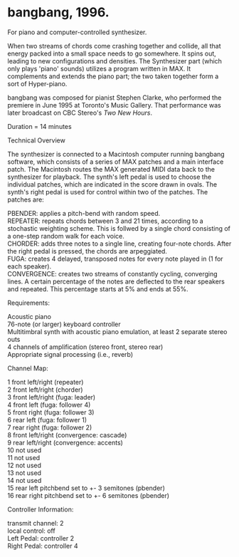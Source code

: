 # bangbang, 1996.

For piano and computer-controlled synthesizer.

When two streams of chords come crashing together and collide, all that energy packed into a small space needs to go somewhere. It spins out, leading to new configurations and densities. The Synthesizer part (which only plays 'piano' sounds) utilizes a program written in MAX. It complements and extends the piano part; the two taken together form a sort of Hyper-piano.

bangbang was composed for pianist Stephen Clarke, who performed the premiere in June 1995 at Toronto's Music Gallery. That performance was later broadcast on CBC Stereo's _Two New Hours_.

Duration = 14 minutes

Technical Overview

The synthesizer is connected to a Macintosh computer running bangbang software, which consists of a series of MAX patches and a main interface patch. The Macintosh routes the MAX generated MIDI data back to the synthesizer for playback. The synth's left pedal is used to choose the individual patches, which are indicated in the score drawn in ovals. The synth's right pedal is used for control within two of the patches. The patches are:

PBENDER: applies a pitch-bend with random speed.  
REPEATER: repeats chords between 3 and 21 times, according to a stochastic weighting scheme. This is follwed by a single chord consisting of a one-step random walk for each voice.  
CHORDER: adds three notes to a single line, creating four-note chords. After the right pedal is pressed, the chords are arpeggiated.  
FUGA: creates 4 delayed, transposed notes for every note played in (1 for each speaker).  
CONVERGENCE: creates two streams of constantly cycling, converging lines. A certain percentage of the notes are deflected to the rear speakers and repeated. This percentage starts at 5% and ends at 55%.

Requirements:

Acoustic piano  
76-note (or larger) keyboard controller  
Multitimbral synth with acoustic piano emulation, at least 2 separate stereo outs  
4 channels of amplification (stereo front, stereo rear)  
Appropriate signal processing (i.e., reverb)

Channel Map:

1 front left/right (repeater)  
2 front left/right (chorder)  
3 front left/right (fuga: leader)  
4 front left (fuga: follower 4)  
5 front right (fuga: follower 3)  
6 rear left (fuga: follower 1)  
7 rear right (fuga: follower 2)  
8 front left/right (convergence: cascade)  
9 rear left/right (convergence: accents)  
10 not used  
11 not used  
12 not used  
13 not used  
14 not used  
15 rear left pitchbend set to +- 3 semitones (pbender)  
16 rear right pitchbend set to +- 6 semitones (pbender)

Controller Information:

transmit channel: 2  
local control: off  
Left Pedal: controller 2  
Right Pedal: controller 4
